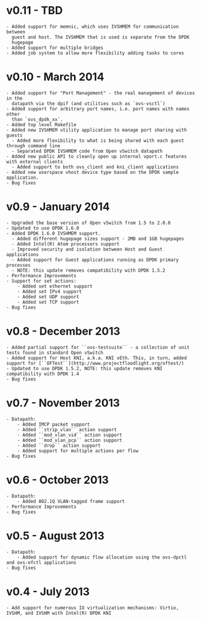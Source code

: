# v0.11 - TBD
    - Added support for memnic, which uses IVSHMEM for communication between
      guest and host. The IVSHMEM that is used is separate from the DPDK
      hugepage
    - Added support for multiple bridges
    - Added job system to allow more flexibility adding tasks to cores

# v0.10 - March 2014

    - Added support for "Port Management" - the real management of devices in the
      datapath via the dpif (and utilities such as `ovs-vsctl`)
    - Added support for arbitrary port names, i.e. port names with names other
      than `ovs_dpdk_xx`.
    - Added top level Makefile
    - Added new IVSHMEM utility application to manage port sharing with guests
      - Added more flexibility to what is being shared with each guest through command line
      - Separated DPDK IVSHMEM code from Open vSwitch datapath
    - Added new public API to cleanly open up internal vport.c features with external clients
      - Added support to both ovs_client and kni_client applications
    - Added new userspace vhost device type based on the DPDK sample application.
    - Bug fixes

 # v0.9 - January 2014

    - Upgraded the base version of Open vSwitch from 1.5 to 2.0.0
    - Updated to use DPDK 1.6.0
    - Added DPDK 1.6.0 IVSHMEM support.
      - Added different hugepage sizes support - 2MB and 1GB hugepages
      - Added Intel(R) Atom processors support
      - Improved security and isolation between Host and Guest applications
      - Added support for Guest applications running as DPDK primary processes
      - NOTE: this update removes compatibility with DPDK 1.5.2
    - Performance Improvements
    - Support for set actions:
        - Added set ethernet support
        - Added set IPv4 support
        - Added set UDP support
        - Added set TCP support
    - Bug fixes

# v0.8 - December 2013

    - Added partial support for ``ovs-testsuite`` - a collection of unit tests found in standard Open vSwitch
    - Added support for Host KNI, a.k.a. KNI vEth. This, in turn, added support for [``OFTest``](http://www.projectfloodlight.org/oftest/)
    - Updated to use DPDK 1.5.2, NOTE: this update removes KNI compatibility with DPDK 1.4
    - Bug fixes

# v0.7 - November 2013

    - Datapath:
        - Added IMCP packet support
        - Added ``strip_vlan`` action support
        - Added ``mod_vlan_vid`` action support
        - Added ``mod_vlan_pcp`` action support
        - Added ``drop`` action support
        - Added support for multiple actions per flow
    - Bug fixes

# v0.6 - October 2013

    - Datapath:
        - Added 802.1Q VLAN-tagged frame support
    - Performance Improvements
    - Bug fixes

# v0.5 - August 2013

    - Datapath:
        - Added support for dynamic flow allocation using the ovs-dpctl and ovs-ofctl applications
    - Bug fixes

# v0.4 - July 2013

    - Add support for numerous IO virtualization mechanisms: Virtio, IVSHM, and IVSHM with Intel(R) DPDK KNI
